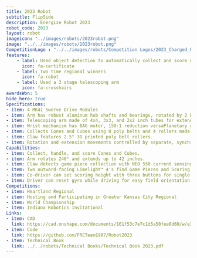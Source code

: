 ```yaml
---
title: 2023 Robot
subtitle: FlipSide 
description: Energize Robot 2023
robot_code: 2023
layout: robot
imageicon: "../images/robots/2023robot.png"
image: "../../images/robots/2023robot.png"
CompetitionLogo : "../../images/robots/Competition Logos/2023_Charged_Up.svg"
features:
    - label: Used object detection to automatically collect and score game pieces
      icon: fa-certificate
    - label: Two time regional winners
      icon: fa-robot
    - label: Used a 3 stage telescoping arm
      icon: fa-crosshairs
awardsWon: 5
hide_hero: true
Specifications:
- item: 4 MK4i Swerve Drive Modules
- item: Arm has robust aluminum hub shafts and bearings, rotated by 2 Falcon 500s with 139.5:1 reduction.
- item: Telescoping arm made of 4x4, 3x3, and 2x2 inch tubes for extended range.
- item: Wrist mechanism has BAG motor, 150:1 reduction versaPlanetary gearbox, and belt to reduce shock/loads.
- item: Collects Cones and Cubes using 8 poly belts and 4 rollers made of 2" compliant wheels.
- item: Claw features 2.5" 3D printed poly belt rollers.
- item: Rotation and extension movements controlled by separate, synchronized, closed loop trapezoidal motion profiles.
Capabilities:
- item: Collect, handle, and score Cones and Cubes.
- item: Arm rotates 240° and extends up to 42 inches.
- item: Claw detects game piece collection with NEO 550 current sensing and remembers if it's a cone or cube.
- item: Two outward-facing Limelight™ 4's find Game Pieces and Scoring locations during Autonomous for Auto Aligning.
- item: Co-driver can set scoring height with three buttons for single-button scoring.
- item: Driver can reset gyro while driving for easy field orientation with single button press.
Competitions:
- item: Heartland Regional
- item: Hosting and Participating in Greater Kansas City Regional
- item: World Championship
- item: Indiana Robotics Invitational
Links:
- item: CAD
  link: https://cad.onshape.com/documents/161f53c7e7c1d5a50fee0d60/w/e3abc8177a33b2a9d11c6c4c/e/e01990c9971fd2c87bd7c4a2?renderMode=0&uiState=64c04c93651fae04d82b37a3
- item: Code
  link: https://github.com/FRCTeam1987/Robot2023
- item: Technical Book
  link: ../../robots/Technical Books/Technical Book 2023.pdf
---
```

